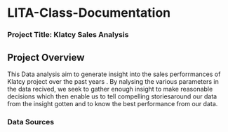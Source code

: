  # LITA-Class-Documentation

### Project Title: Klatcy Sales Analysis

## Project Overview
This Data analysis aim to generate insight into the sales perforrmances of Klatcy project over the past years . By nalysing the various parameters in the data recived, we seek to gather enough insight to make reasonable decisions which then enable us to tell compelling storiesaround our data from the insight gotten and to know the best performance from our data.

###  Data Sources
